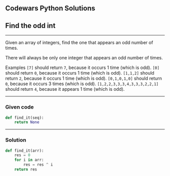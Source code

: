 
Codewars Python Solutions
---
## Find the odd int <br>
---

Given an array of integers, find the one that appears an odd number of times.

There will always be only one integer that appears an odd number of times.

Examples
```[7]``` should return ```7```, because it occurs 1 time (which is odd).
```[0]``` should return ```0```, because it occurs 1 time (which is odd).
```[1,1,2]``` should return ```2```, because it occurs 1 time (which is odd).
```[0,1,0,1,0]``` should return ```0```, because it occurs 3 times (which is odd).
```[1,2,2,3,3,3,4,3,3,3,2,2,1]``` should return ```4```, because it appears 1 time (which is odd).

---
### Given code
```python
def find_it(seq):
    return None
```
---
### Solution
```python
def find_it(arr):
    res = 0
    for i in arr:
        res = res ^ i
    return res
```
